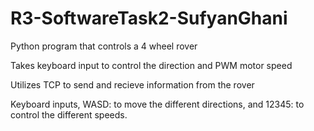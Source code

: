 # R3-SoftwareTask2-SufyanGhani

Python program that controls a 4 wheel rover

Takes keyboard input to control the direction and PWM motor speed

Utilizes TCP to send and recieve information from the rover 

Keyboard inputs, WASD: to move the different directions, and 12345: to control the different speeds.
